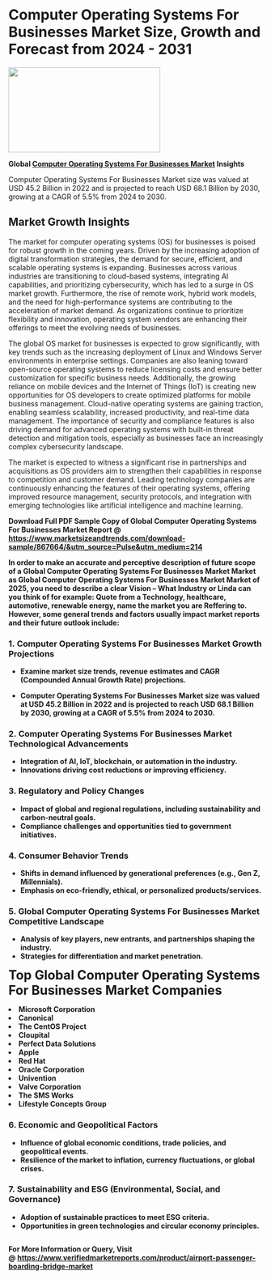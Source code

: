 <H1>Computer Operating Systems For Businesses Market Size, Growth and Forecast from 2024 - 2031</H1><img class="aligncenter size-medium wp-image-584254" src="https://thirdeyenews.in/wp-content/uploads/2024/09/Global-Market-Research-300x168.jpeg" alt="" width="300" height="168" /><p><strong>Global&nbsp;<a href="https://www.marketsizeandtrends.com/download-sample/867664/&amp;utm_source=Pulse&amp;utm_medium=214">Computer Operating Systems For Businesses Market</a> Insights</strong></p><p>Computer Operating Systems For Businesses Market size was valued at USD 45.2 Billion in 2022 and is projected to reach USD 68.1 Billion by 2030, growing at a CAGR of 5.5% from 2024 to 2030.</p><p><h2>Market Growth Insights</h2> <p>The market for computer operating systems (OS) for businesses is poised for robust growth in the coming years. Driven by the increasing adoption of digital transformation strategies, the demand for secure, efficient, and scalable operating systems is expanding. Businesses across various industries are transitioning to cloud-based systems, integrating AI capabilities, and prioritizing cybersecurity, which has led to a surge in OS market growth. Furthermore, the rise of remote work, hybrid work models, and the need for high-performance systems are contributing to the acceleration of market demand. As organizations continue to prioritize flexibility and innovation, operating system vendors are enhancing their offerings to meet the evolving needs of businesses.</p> <p><strong></strong></p> <p>The global OS market for businesses is expected to grow significantly, with key trends such as the increasing deployment of Linux and Windows Server environments in enterprise settings. Companies are also leaning toward open-source operating systems to reduce licensing costs and ensure better customization for specific business needs. Additionally, the growing reliance on mobile devices and the Internet of Things (IoT) is creating new opportunities for OS developers to create optimized platforms for mobile business management. Cloud-native operating systems are gaining traction, enabling seamless scalability, increased productivity, and real-time data management. The importance of security and compliance features is also driving demand for advanced operating systems with built-in threat detection and mitigation tools, especially as businesses face an increasingly complex cybersecurity landscape. <p>The market is expected to witness a significant rise in partnerships and acquisitions as OS providers aim to strengthen their capabilities in response to competition and customer demand. Leading technology companies are continuously enhancing the features of their operating systems, offering improved resource management, security protocols, and integration with emerging technologies like artificial intelligence and machine learning.</p> <p><strong></p><p><span class=""><strong>Download Full PDF Sample Copy of Global Computer Operating Systems For Businesses Market Report</strong> @ <a href="https://www.marketsizeandtrends.com/download-sample/867664/&amp;utm_source=Pulse&amp;utm_medium=214" target="_blank">https://www.marketsizeandtrends.com/download-sample/867664/&amp;utm_source=Pulse&amp;utm_medium=214</a></span></p><p>In order to make an accurate and perceptive description of future scope of a Global&nbsp;Computer Operating Systems For Businesses Market Market as Global&nbsp;Computer Operating Systems For Businesses Market Market of 2025, you need to describe a clear Vision &ndash; What Industry or Linda can you think of for example: Quote from a Technology, healthcare, automotive, renewable energy, name the market you are Reffering to. However, some general trends and factors usually impact market reports and their future outlook include:</p><h3>1.&nbsp;<strong>Computer Operating Systems For Businesses Market Growth Projections</strong></h3><ul><li>Examine market size trends, revenue estimates and CAGR (Compounded Annual Growth Rate) projections.</li><li><p>Computer Operating Systems For Businesses Market size was valued at USD 45.2 Billion in 2022 and is projected to reach USD 68.1 Billion by 2030, growing at a CAGR of 5.5% from 2024 to 2030.</p></li></ul><h3>2.&nbsp;<strong>Computer Operating Systems For Businesses Market Technological Advancements</strong></h3><ul><li>Integration of AI, IoT, blockchain, or automation in the industry.</li><li>Innovations driving cost reductions or improving efficiency.</li></ul><h3>3.&nbsp;<strong>Regulatory and Policy Changes</strong></h3><ul><li>Impact of global and regional regulations, including sustainability and carbon-neutral goals.</li><li>Compliance challenges and opportunities tied to government initiatives.</li></ul><h3>4.&nbsp;<strong>Consumer Behavior Trends</strong></h3><ul><li>Shifts in demand influenced by generational preferences (e.g., Gen Z, Millennials).</li><li>Emphasis on eco-friendly, ethical, or personalized products/services.</li></ul><h3>5.&nbsp;<strong>Global Computer Operating Systems For Businesses Market Competitive Landscape</strong></h3><ul><li>Analysis of key players, new entrants, and partnerships shaping the industry.</li><li>Strategies for differentiation and market penetration.</li></ul><p data-pm-slice="1 1 []"><span style="color: inherit; font-family: inherit; font-size: 25px;">Top Global Computer Operating Systems For Businesses Market Companies</span></p><div class="" data-test-id=""><p><li>Microsoft Corporation</li><li> Canonical</li><li> The CentOS Project</li><li> Cloupital</li><li> Perfect Data Solutions</li><li> Apple</li><li> Red Hat</li><li> Oracle Corporation</li><li> Univention</li><li> Valve Corporation</li><li> The SMS Works</li><li> Lifestyle Concepts Group</li></p></div><h3>6.&nbsp;<strong>Economic and Geopolitical Factors</strong></h3><ul><li>Influence of global economic conditions, trade policies, and geopolitical events.</li><li>Resilience of the market to inflation, currency fluctuations, or global crises.</li></ul><h3>7.&nbsp;<strong>Sustainability and ESG (Environmental, Social, and Governance)</strong></h3><ul><li>Adoption of sustainable practices to meet ESG criteria.</li><li>Opportunities in green technologies and circular economy principles.</li></ul><h2><strong style="font-size: 14px;">For More Information or Query, Visit @&nbsp;</strong><a style="background-color: #ffffff; font-size: 14px;" href="https://www.marketsizeandtrends.com/report/computer-operating-systems-for-businesses-market/" target="_blank">https://www.verifiedmarketreports.com/product/airport-passenger-boarding-bridge-market</a></h2>
